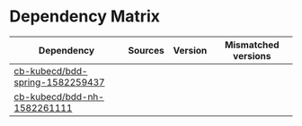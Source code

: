 # Dependency Matrix

Dependency | Sources | Version | Mismatched versions
---------- | ------- | ------- | -------------------
[cb-kubecd/bdd-spring-1582259437](https://github.com/cb-kubecd/bdd-spring-1582259437.git) |  | []() | 
[cb-kubecd/bdd-nh-1582261111](https://github.com/cb-kubecd/bdd-nh-1582261111.git) |  | []() | 
